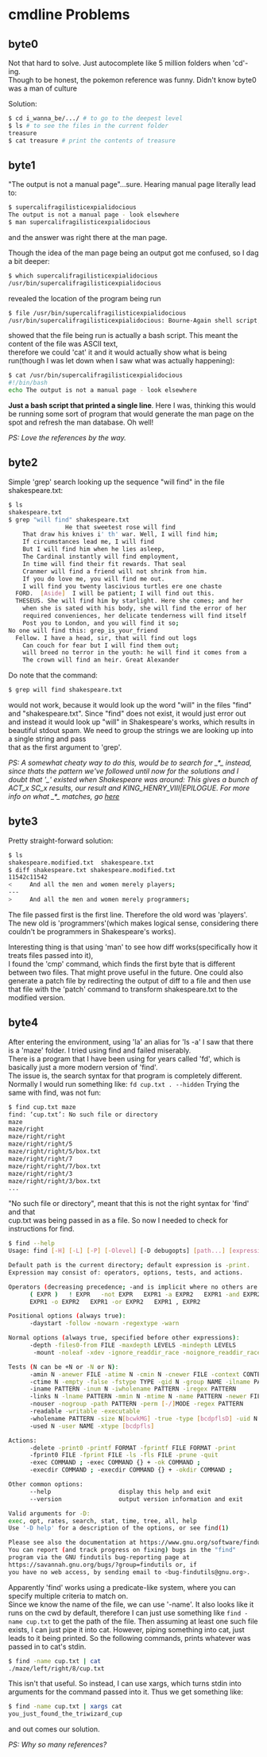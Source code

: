 # cmdline Problems

## byte0
Not that hard to solve. Just autocomplete like 5 million folders when 'cd'-ing.  
Though to be honest, the pokemon reference was funny. Didn't know byte0 was a man of culture

Solution:
```sh
$ cd i_wanna_be/.../ # to go to the deepest level
$ ls # to see the files in the current folder
treasure
$ cat treasure # print the contents of treasure
```

## byte1
"The output is not a manual page"...sure.
Hearing manual page literally lead to:
```sh
$ supercalifragilisticexpialidocious
The output is not a manual page - look elsewhere
$ man supercalifragilisticexpialidocious
```
and the answer was right there at the man page.

Though the idea of the man page being an output got me confused, so I dag a bit deeper:

```sh
$ which supercalifragilisticexpialidocious
/usr/bin/supercalifragilisticexpialidocious
```
revealed the location of the program being run

```sh
$ file /usr/bin/supercalifragilisticexpialidocious
/usr/bin/supercalifragilisticexpialidocious: Bourne-Again shell script, ASCII text executable
```

showed that the file being run is actually a bash script. This meant the content of the file was ASCII text,  
therefore we could 'cat' it and it would actually show what is being run(though I was let down when I saw what was actually happening):


```sh
$ cat /usr/bin/supercalifragilisticexpialidocious
#!/bin/bash
echo The output is not a manual page - look elsewhere
```
**Just a bash script that printed a single line**. Here I was, thinking this would be running some sort of 
program that would generate the man page on the spot and refresh the man database. Oh well!

*PS: Love the references by the way.*

## byte2
Simple 'grep' search looking up the sequence "will find" in the file shakespeare.txt:

```sh
$ ls
shakespeare.txt
$ grep "will find" shakespeare.txt
                He that sweetest rose will find
    That draw his knives i' th' war. Well, I will find him;
    If circumstances lead me, I will find
    But I will find him when he lies asleep,
    The Cardinal instantly will find employment,
    In time will find their fit rewards. That seal
    Cranmer will find a friend will not shrink from him.
    If you do love me, you will find me out.
    I will find you twenty lascivious turtles ere one chaste
  FORD.  [Aside]  I will be patient; I will find out this.
  THESEUS. She will find him by starlight. Here she comes; and her
    when she is sated with his body, she will find the error of her
    required conveniences, her delicate tenderness will find itself
    Post you to London, and you will find it so;
No one will find this: grep_is_your_friend
  Fellow. I have a head, sir, that will find out logs
    Can couch for fear but I will find them out;
    will breed no terror in the youth: he will find it comes from a
    The crown will find an heir. Great Alexander
```

Do note that the command:

```sh
$ grep will find shakespeare.txt
```

would not work, because it would look up the word "will" in the files "find" and "shakespeare.txt".
Since "find" does not exist, it would just error out and instead it would look up "will" in Shakespeare's works,
which results in beautiful stdout spam. We need to group the strings we are looking up into a single string and pass  
that as the first argument to 'grep'.

*PS: A somewhat cheaty way to do this, would be to search for \_\*\_ instead, since thats the pattern we've followed until now for the solutions and I doubt that '_' existed when Shakespeare was around:
This gives a bunch of ACT_x SC_x results, our result and KING_HENRY_VIII|EPILOGUE. For more info on what \_\*\_ matches, go [here](https://en.wikipedia.org/wiki/Regular_expression)*

## byte3
Pretty straight-forward solution:

```sh
$ ls
shakespeare.modified.txt  shakespeare.txt
$ diff shakespeare.txt shakespeare.modified.txt
11542c11542
<     And all the men and women merely players;
---
>     And all the men and women merely programmers;
```

The file passed first is the first line. Therefore the old word was 'players'.
The new old is 'programmers'(which makes logical sense, considering there couldn't be programmers in Shakespeare's works).

Interesting thing is that using 'man' to see how diff works(specifically how it treats files passed into it),  
I found the 'cmp' command, which finds the first byte that is different between two files. That might prove useful in the future.
One could also generate a patch file by redirecting the output of diff to a file and then use that file with the 'patch' command to transform shakespeare.txt to the modified version.

## byte4
After entering the environment, using 'la' an alias for 'ls -a' I saw that there is a 'maze' folder.
I tried using find and failed miserably.  
There is a program that I have been using for years called 'fd', which is basically just a more modern version of 'find'.  
The issue is, the search syntax for that program is completely different.
Normally I would run something like: `fd cup.txt . --hidden`
Trying the same with find, was not fun:

```sh
$ find cup.txt maze
find: ‘cup.txt’: No such file or directory
maze
maze/right
maze/right/right
maze/right/right/5
maze/right/right/5/box.txt
maze/right/right/7
maze/right/right/7/box.txt
maze/right/right/3
maze/right/right/3/box.txt
...
```

"No such file or directory", meant that this is not the right syntax for 'find' and that  
cup.txt was being passed in as a file.
So now I needed to check for instructions for find.

```sh
$ find --help
Usage: find [-H] [-L] [-P] [-Olevel] [-D debugopts] [path...] [expression]

Default path is the current directory; default expression is -print.
Expression may consist of: operators, options, tests, and actions.

Operators (decreasing precedence; -and is implicit where no others are given):
      ( EXPR )   ! EXPR   -not EXPR   EXPR1 -a EXPR2   EXPR1 -and EXPR2
      EXPR1 -o EXPR2   EXPR1 -or EXPR2   EXPR1 , EXPR2

Positional options (always true):
      -daystart -follow -nowarn -regextype -warn

Normal options (always true, specified before other expressions):
      -depth -files0-from FILE -maxdepth LEVELS -mindepth LEVELS
       -mount -noleaf -xdev -ignore_readdir_race -noignore_readdir_race

Tests (N can be +N or -N or N):
      -amin N -anewer FILE -atime N -cmin N -cnewer FILE -context CONTEXT
      -ctime N -empty -false -fstype TYPE -gid N -group NAME -ilname PATTERN
      -iname PATTERN -inum N -iwholename PATTERN -iregex PATTERN
      -links N -lname PATTERN -mmin N -mtime N -name PATTERN -newer FILE
      -nouser -nogroup -path PATTERN -perm [-/]MODE -regex PATTERN
      -readable -writable -executable
      -wholename PATTERN -size N[bcwkMG] -true -type [bcdpflsD] -uid N
      -used N -user NAME -xtype [bcdpfls]

Actions:
      -delete -print0 -printf FORMAT -fprintf FILE FORMAT -print
      -fprint0 FILE -fprint FILE -ls -fls FILE -prune -quit
      -exec COMMAND ; -exec COMMAND {} + -ok COMMAND ;
      -execdir COMMAND ; -execdir COMMAND {} + -okdir COMMAND ;

Other common options:
      --help                   display this help and exit
      --version                output version information and exit

Valid arguments for -D:
exec, opt, rates, search, stat, time, tree, all, help
Use '-D help' for a description of the options, or see find(1)

Please see also the documentation at https://www.gnu.org/software/findutils/.
You can report (and track progress on fixing) bugs in the "find"
program via the GNU findutils bug-reporting page at
https://savannah.gnu.org/bugs/?group=findutils or, if
you have no web access, by sending email to <bug-findutils@gnu.org>.
```

Apparently 'find' works using a predicate-like system, where you can specify multiple criteria to match on.  
Since we know the name of the file, we can use '-name'. It also looks like it runs on the cwd by default,
therefore I can just use something like `find -name cup.txt` to get the path of the file.
Then assuming at least one such file exists, I can just pipe it into cat. However, piping something into cat,
just leads to it being printed. So the following commands, prints whatever was passed in to cat's stdin.

```sh
$ find -name cup.txt | cat
./maze/left/right/8/cup.txt
```

This isn't that useful. So instead, I can use xargs, which turns stdin into arguments for the command passed into it.
Thus we get something like:

```sh
$ find -name cup.txt | xargs cat
you_just_found_the_triwizard_cup
```

and out comes our solution.

*PS: Why so many references?*
